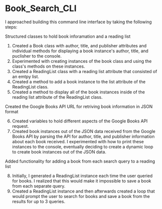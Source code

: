 # Book_Search_CLI

I approached building this command line interface by taking the following steps:

Structured classes to hold book inforamation and a reading list

1. Created a Book class with author, title, and publisher attributes and individual methods for displaying a book instance's author, title, and puclisher to the console.
2. Experimented with creating instances of the book class and using the class's methods on these instances.
3. Created a ReadingList class with a reading list attribute that consisted of an emtpy list. 
4. Created a method to add a book instance to the list attribute of the ReadingList class.
5. Created a method to display all of the book instances inside of the reading list attribute of the ReadingList class.

Created the Google Books API URL for retriving book information in JSON format

6. Created variables to hold different aspects of the Google Books API request.
7. Created book instances out of the JSON data received from the Google Books API by parsing the API for author, title, and publisher information about each book received. I experimented with how to print these instances to the console, eventually deciding to create a dynamic loop to create book instances out of the JSON data.

Added functionality for adding a book from each search query to a reading list

8. Initially, I generated a ReadingList instance each time the user queried for books. I realized that this would make it impossible to save a book from each separate query. 
9. Created a ReadingList instance and then afterwards created a loop that would prompt the user to search for books and save a book from the results for up to 3 queries.

